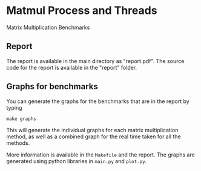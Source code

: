 # Matmul Process and Threads

Matrix Multiplication Benchmarks

## Report

The report is available in the main directory as "report.pdf". The source code for the report is available in the "report" folder.

## Graphs for benchmarks

You can generate the graphs for the benchmarks that are in the report by typing

```
make graphs
```

This will generate the individual graphs for each matrix multiplication method, as well as a combined graph for the real time taken for all the methods.

More information is available in the `Makefile` and the report. The graphs are generated using python libraries in `main.py` and `plot.py`.
